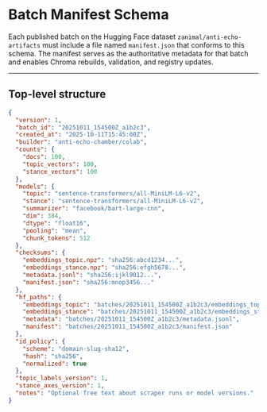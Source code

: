# Batch Manifest Schema

Each published batch on the Hugging Face dataset `zanimal/anti-echo-artifacts` must include a file named `manifest.json` that conforms to this schema. The manifest serves as the authoritative metadata for that batch and enables Chroma rebuilds, validation, and registry updates.

---

## Top-level structure

```json
{
  "version": 1,
  "batch_id": "20251011_154500Z_a1b2c3",
  "created_at": "2025-10-11T15:45:00Z",
  "builder": "anti-echo-chamber/colab",
  "counts": {
    "docs": 100,
    "topic_vectors": 100,
    "stance_vectors": 100
  },
  "models": {
    "topic": "sentence-transformers/all-MiniLM-L6-v2",
    "stance": "sentence-transformers/all-MiniLM-L6-v2",
    "summarizer": "facebook/bart-large-cnn",
    "dim": 384,
    "dtype": "float16",
    "pooling": "mean",
    "chunk_tokens": 512
  },
  "checksums": {
    "embeddings_topic.npz": "sha256:abcd1234...",
    "embeddings_stance.npz": "sha256:efgh5678...",
    "metadata.jsonl": "sha256:ijkl9012...",
    "manifest.json": "sha256:mnop3456..."
  },
  "hf_paths": {
    "embeddings_topic": "batches/20251011_154500Z_a1b2c3/embeddings_topic.npz",
    "embeddings_stance": "batches/20251011_154500Z_a1b2c3/embeddings_stance.npz",
    "metadata": "batches/20251011_154500Z_a1b2c3/metadata.jsonl",
    "manifest": "batches/20251011_154500Z_a1b2c3/manifest.json"
  },
  "id_policy": {
    "scheme": "domain-slug-sha12",
    "hash": "sha256",
    "normalized": true
  },
  "topic_labels_version": 1,
  "stance_axes_version": 1,
  "notes": "Optional free text about scraper runs or model versions."
}
